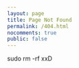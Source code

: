 ```yaml
---
layout: page
title: Page Not Found
permalink: /404.html
nocomments: true
public: false
---
```


sudo rm -rf xxD
